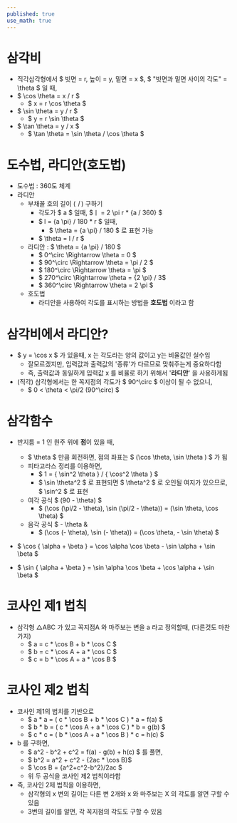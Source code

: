 ```yaml
---
published: true
use_math: true
---
```

# 삼각비
- 직각삼각형에서 $ 빗면 = r, 높이 = y, 밑면 = x $, $ "빗면과 밑면 사이의 각도" = \theta $  일 때,
- $ \cos \theta = x / r $
  - $ x = r \cos \theta $
- $ \sin \theta = y / r $
  - $ y = r \sin \theta $
- $ \tan \theta = y / x $
  - $ \tan \theta = \sin \theta / \cos \theta $
  
# 도수법, 라디안(호도법)
- 도수법 : 360도 체계
- 라디안
  - 부채꼴 호의 길이 ($ㅣ$) 구하기
    - 각도가 $ a $ 일때, $ㅣ = 2 \pi r * {a / 360} $
    - $ l = {a \pi} / 180 * r $ 일때, 
      - $ \theta = {a \pi} / 180 $ 로 표현 가능
    - $ \theta = l / r $ 
  - 라디안 : $ \theta = {a \pi} / 180 $
    - $ 0^\circ \Rightarrow \theta = 0 $
    - $ 90^\circ \Rightarrow \theta = \pi / 2 $
    - $ 180^\circ \Rightarrow \theta = \pi $
    - $ 270^\circ \Rightarrow \theta = {2 \pi} / 3$
    - $ 360^\circ \Rightarrow \theta = 2 \pi $
  - 호도법     
    - 라디안을 사용하여 각도를 표시하는 방법을 **호도법** 이라고 함
    
# 삼각비에서 라디안?
- $ y = \cos x $ 가 있을때, x 는 각도라는 양의 값이고 y는 비율값인 실수임
  - 잘모르겠지만, 입력값과 출력값의 '종류'가 다르므로 맞춰주는게 중요하다함
  - 즉, 출력값과 동일하게 입력값 x 를 비율로 하기 위해서 '**라디안**' 을 사용하게됨
- (직각) 삼각형에서는 한 꼭지점의 각도가 $ 90^\circ $ 이상이 될 수 없으니,
  - $ 0 < \theta < \pi/2 (90^\circ) $
    
# 삼각함수
- 반지름 = 1 인 원주 위에 **점**이 있을 때,
  - $ \theta $ 만큼 회전하면, 점의 좌표는 $ (\cos \theta, \sin \theta ) $ 가 됨
  - 피타고라스 정리를 이용하면,
    - $ 1 = { \sin^2 \theta } / { \cos^2 \theta } $ 
    - $ \sin \theta^2 $ 로 표현되면 $ \theta^2 $ 로 오인될 여지가 있으므로, $ \sin^2 $ 로 표현
  - 여각 공식 $ (90 - \theta) $
    - $ (\cos (\pi/2 - \theta), \sin (\pi/2 - \theta)) = (\sin \theta, \cos \theta) $
  - 음각 공식 $ - \theta &
    - $ (\cos (- \theta), \sin (- \theta)) = (\cos \theta, - \sin \theta) $

- $ \cos { \alpha + \beta } = \cos \alpha \cos \beta - \sin \alpha + \sin \beta  $  
- $ \sin { \alpha + \beta } = \sin \alpha \cos \beta + \cos \alpha + \sin \beta  $




# 코사인 제1 법칙
- 삼각형 △ABC 가 있고 꼭지점A 와 마주보는 변을 a 라고 정의할때, (다른것도 마찬가지)
  - $ a = c * \cos B + b * \cos C $
  - $ b = c * \cos A + a * \cos C $
  - $ c = b * \cos A + a * \cos B $

# 코사인 제2 법칙
- 코사인 제1의 법치를 기반으로
  - $ a * a = ( c * \cos B + b * \cos C ) * a = f(a) $
  - $ b * b = ( c * \cos A + a * \cos C ) * b = g(b) $
  - $ c * c = ( b * \cos A + a * \cos B ) * c = h(c) $
- b 를 구하면,
  - $ a^2 - b^2 + c^2 = f(a) - g(b) + h(c) $ 를 풀면,
  - $ b^2 = a^2 + c^2 - {2ac * \cos B}$
  - $ \cos B = {a^2+c^2-b^2}/2ac $
  - 위 두 공식을 코사인 제2 법칙이라함
- 즉, 코사인 2제 법칙을 이용하면,
  - 삼각형의 x 변의 길이는 다른 변 2개와 x 와 마주보는 X 의 각도를 알면 구할 수 있음
  - 3변의 길이를 알면, 각 꼭지점의 각도도 구할 수 있음

  



